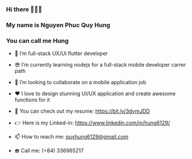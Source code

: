 ### Hi there 👋👋👋
### My name is Nguyen Phuc Quy Hung
### You can call me Hung
 
* 🌱 I’m full-stack UX/UI flutter developer
* 😎 I’m currently learning nodejs for a full-stack mobile developer carrer path
* 👯 I’m looking to collaborate on a mobile application job
* ❤️ I love to design stunning UI/UX application and create awesome functions for it
* 📃 You can check out my resume: https://bit.ly/3dvmJDD

* 👉 Here is my Linked-in: https://www.linkedin.com/in/hung6129/
* 📫 How to reach me: quyhung6129@gmail.com
* ☎️ Call me: (+84) 336965217





